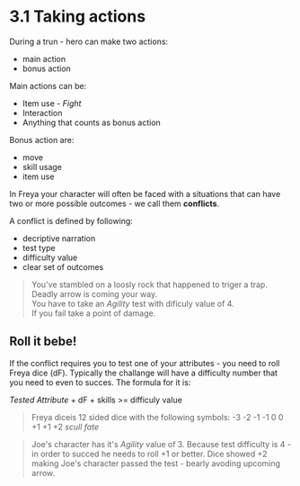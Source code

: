 # 3.1 Taking actions

During a trun - hero can make two actions:
- main action
- bonus action

Main actions can be:
- Item use - *Fight*
- Interaction
- Anything that counts as bonus action

Bonus action are:
- move
- skill usage
- item use

In Freya your character will often be faced with a situations that can have two or more possible outcomes - we call them **conflicts**.

A conflict is defined by following:
- decriptive narration
- test type
- difficulty value
- clear set of outcomes

> You've stambled on a loosly rock that happened to triger a trap. Deadly arrow is coming your way.  
You have to take an *Agility* test with dificuly value of 4.  
If you fail take a point of damage.

## Roll it bebe!
If the conflict requires you to test one of your attributes - you need to roll Freya dice (dF). Typically the challange will have a difficulty number that you need to even to succes. The formula for it is:

*Tested Attribute* + dF + skills >= difficuly value

> Freya diceis 12 sided dice with the following symbols: -3 -2 -1 -1 0 0 +1 +1 +2 *scull* *fate*

> Joe's character has it's *Agility* value of 3. Because test difficulty is 4 - in order to succed he needs to roll +1 or better. Dice showed +2 making Joe's character passed the test - bearly avoding upcoming arrow.